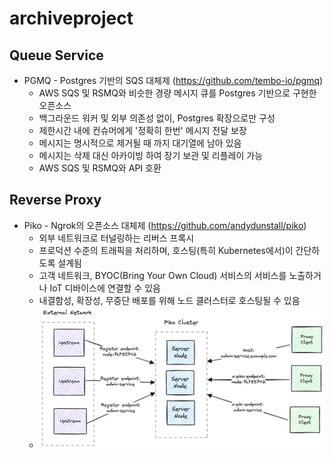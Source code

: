 # archiveproject

## Queue Service

  * PGMQ - Postgres 기반의 SQS 대체제 (https://github.com/tembo-io/pgmq)
    * AWS SQS 및 RSMQ와 비슷한 경량 메시지 큐를 Postgres 기반으로 구현한 오픈소스
    * 백그라운드 워커 및 외부 의존성 없이, Postgres 확장으로만 구성
    * 제한시간 내에 컨슈머에게 '정확히 한번' 메시지 전달 보장
    * 메시지는 명시적으로 제거될 때 까지 대기열에 남아 있음
    * 메시지는 삭제 대신 아카이빙 하여 장기 보관 및 리플레이 가능
    * AWS SQS 및 RSMQ와 API 호환


## Reverse Proxy

  * Piko - Ngrok의 오픈소스 대체제 (https://github.com/andydunstall/piko)
    * 외부 네트워크로 터널링하는 리버스 프록시
    * 프로덕션 수준의 트래픽을 처리하며, 호스팅(특히 Kubernetes에서)이 간단하도록 설계됨
    * 고객 네트워크, BYOC(Bring Your Own Cloud) 서비스의 서비스를 노출하거나 IoT 디바이스에 연결할 수 있음
    * 내결함성, 확장성, 무중단 배포를 위해 노드 클러스터로 호스팅될 수 있음
    * ![pico](./images/overview_piko.png)
